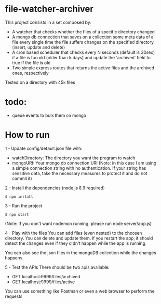 # file-watcher-archiver

This project consists in a set composed by:
  - A watcher that checks whether the files of a specific directory changed
  - A mongo db connection that saves on a collection some meta data of a file every single time the file suffers changes on the specified directory (insert, update and delete)
  - A cron based scheduler that checks every N seconds (default is 30sec) if a file is too old (older than 5 days) and update the 'archived' field to true if the file is old
  - Two simple express routes that returns the active files and the archived ones, respectively
  
  Tested on a directory with 45k files
  
# todo:
- queue events to bulk them on mongo
  

# How to run
1 - Update config/default.json file with:
* watchDirectory: The directory you want the program to watch
* mongoURI: Your mongo db connection URI
(Note: in this case I am using a simple connection string with no authentication. If your string has sensitive data, take the necessary measures to protect it and do not commit it)

2 - Install the dependencies (node.js 8.9 required)
```shell
$ npm install
```

3 - Run the project
```shell
$ npm start
```
(Note: If you don't want nodemon running, please run node server/app.js)

4 - Play with the files
You can add files (even nested) to the choosen directory.
You can delete and update them.
If you restart the app, it should detect the changes even if they didn't happen while the app is running.

You can also see the json files in the mongoDB collection while the changes happens.

5 - Test the APIs
There should be two apis available:
- GET localhost:9999/files/archived
- GET localhost:9999/files/active

You can use something like Postman or even a web browser to perform the requests


